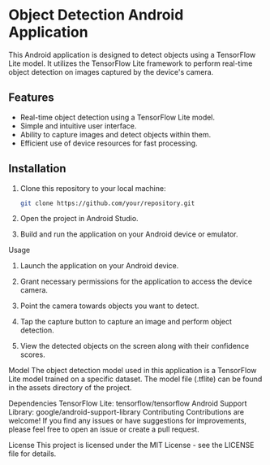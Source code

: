 # Object Detection Android Application

This Android application is designed to detect objects using a TensorFlow Lite model. It utilizes the TensorFlow Lite framework to perform real-time object detection on images captured by the device's camera.

## Features

- Real-time object detection using a TensorFlow Lite model.
- Simple and intuitive user interface.
- Ability to capture images and detect objects within them.
- Efficient use of device resources for fast processing.

## Installation

1. Clone this repository to your local machine:

   ```bash
   git clone https://github.com/your/repository.git
2. Open the project in Android Studio.

3. Build and run the application on your Android device or emulator.

Usage
1. Launch the application on your Android device.

2. Grant necessary permissions for the application to access the device camera.

3. Point the camera towards objects you want to detect.

4. Tap the capture button to capture an image and perform object detection.

5. View the detected objects on the screen along with their confidence scores.

Model
The object detection model used in this application is a TensorFlow Lite model trained on a specific dataset. The model file (.tflite) can be found in the assets directory of the project.

Dependencies
TensorFlow Lite: tensorflow/tensorflow
Android Support Library: google/android-support-library
Contributing
Contributions are welcome! If you find any issues or have suggestions for improvements, please feel free to open an issue or create a pull request.

License
This project is licensed under the MIT License - see the LICENSE file for details.

